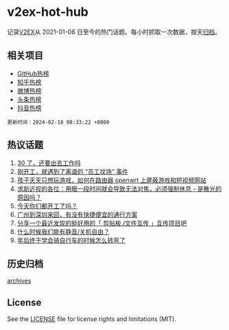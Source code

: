 # v2ex-hot-hub

 记录[V2EX](https://www.v2ex.com/)从 2021-01-06 日至今的热门话题。每小时抓取一次数据，按天[归档](archives)。
 
 ## 相关项目

- [GitHub热榜](https://github.com/snaildev/github-hot-hub)
- [知乎热榜](https://github.com/snaildev/zhihu-hot-hub)
- [微博热榜](https://github.com/snaildev/weibo-hot-hub)
- [头条热榜](https://github.com/snaildev/toutiao-hot-hub)
- [抖音热榜](https://github.com/snaildev/douyin-hot-hub)


 `更新时间：2024-02-18 08:33:22 +0800`

## 热议话题

1. [30 了，还要出去工作吗](https://www.v2ex.com/t/1015980)
1. [刚开工，就遇到了离谱的 “员工坟场“ 事件](https://www.v2ex.com/t/1015961)
1. [孩子天天只想玩游戏，如何在路由器 openwrt 上屏蔽游戏和短视频网站](https://www.v2ex.com/t/1016005)
1. [求助近视的各位：用眼一段时间就会导致无法对焦，必须强制休息 - 是散光的原因吗？](https://www.v2ex.com/t/1015987)
1. [今天你们都开工了吗？](https://www.v2ex.com/t/1015953)
1. [广州到深圳来回，有没有快捷便宜的通行方案](https://www.v2ex.com/t/1015986)
1. [分享一个最近发现的挺好用的「 剪贴板./文件互传 」互传项目吧](https://www.v2ex.com/t/1015956)
1. [什么时候我们能有静音/关机自由？](https://www.v2ex.com/t/1015967)
1. [年后终于学会骑自行车的时候怎么转弯了](https://www.v2ex.com/t/1015972)

## 历史归档

[archives](archives)

## License

See the [LICENSE](LICENSE) file for license rights and limitations (MIT).
